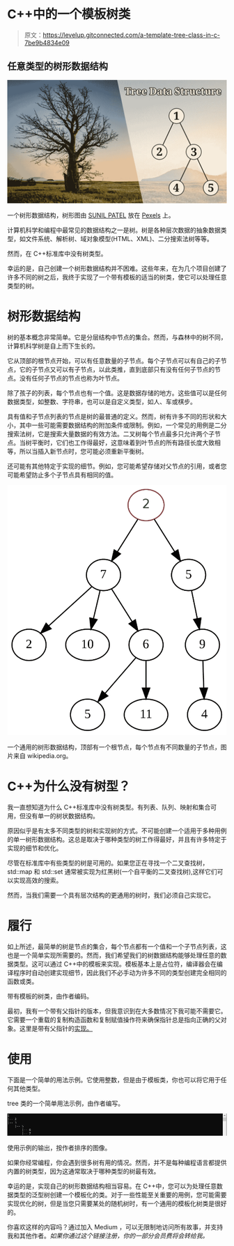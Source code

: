 # C++中的一个模板树类

> 原文：<https://levelup.gitconnected.com/a-template-tree-class-in-c-7be9b4834e09>

## 任意类型的树形数据结构

![](img/a4f4e37ffedf2c39be02a82a1a8b8599.png)

一个树形数据结构，树形图由 [SUNIL PATEL](https://www.pexels.com/de-de/@sunil-patel-191908?utm_content=attributionCopyText&utm_medium=referral&utm_source=pexels) 放在 [Pexels](https://www.pexels.com/de-de/foto/nackter-baum-auf-grasfeld-599708/?utm_content=attributionCopyText&utm_medium=referral&utm_source=pexels) 上。

计算机科学和编程中最常见的数据结构之一是树。树是各种层次数据的抽象数据类型，如文件系统、解析树、域对象模型(HTML、XML)、二分搜索法树等等。

然而，在 C++标准库中没有树类型。

幸运的是，自己创建一个树形数据结构并不困难。这些年来，在为几个项目创建了许多不同的树之后，我终于实现了一个带有模板的适当的树类，使它可以处理任意类型的树。

# 树形数据结构

树的基本概念非常简单。它是分层结构中节点的集合。然而，与森林中的树不同，计算机科学树是自上而下生长的。

它从顶部的根节点开始，可以有任意数量的子节点。每个子节点可以有自己的子节点，它的子节点又可以有子节点，以此类推，直到底部只有没有任何子节点的节点。没有任何子节点的节点也称为叶节点。

除了孩子的列表，每个节点也有一个值。这是数据存储的地方。这些值可以是任何数据类型，如整数、字符串，也可以是自定义类型，如人、车或棋步。

具有值和子节点列表的节点是树的最普通的定义。然而，树有许多不同的形状和大小，其中一些可能需要数据结构的附加条件或限制。例如，一个常见的用例是二分搜索法树，它是搜索大量数据的有效方法。二叉树每个节点最多只允许两个子节点。当树平衡时，它们也工作得最好，这意味着到叶节点的所有路径长度大致相等，所以当插入新节点时，您可能必须重新平衡树。

还可能有其他特定于实现的细节。例如，您可能希望存储对父节点的引用，或者您可能希望防止多个子节点具有相同的值。

![](img/b57302731f8c2a413fade88945a5d971.png)

一个通用的树形数据结构，顶部有一个根节点，每个节点有不同数量的子节点，图片来自 wikipedia.org。

# C++为什么没有树型？

我一直想知道为什么 C++标准库中没有树类型。有列表、队列、映射和集合可用，但没有单一的树状数据结构。

原因似乎是有太多不同类型的树和实现树的方式。不可能创建一个适用于多种用例的单一树形数据结构。这总是取决于哪种类型的树工作得最好，并且有许多特定于实现的细节和优化。

尽管在标准库中有些类型的树是可用的。如果您正在寻找一个二叉查找树，std::map 和 std::set 通常被实现为红黑树(一个自平衡的二叉查找树),这样它们可以实现高效的搜索。

然而，当我们需要一个具有层次结构的更通用的树时，我们必须自己实现它。

# 履行

如上所述，最简单的树是节点的集合，每个节点都有一个值和一个子节点列表，这也是一个简单实现所需要的。然而，我们希望我们的树数据结构能够处理任意的数据类型。这可以通过 C++中的模板来实现。模板基本上是占位符，编译器会在编译程序时自动创建实现细节，因此我们不必手动为许多不同的类型创建完全相同的函数或类。

带有模板的树类，由作者编码。

最初，我有一个带有父指针的版本，但我意识到在大多数情况下我可能不需要它。它需要一个重载的复制构造函数和复制赋值操作符来确保指针总是指向正确的父对象。这里是带有父指针的[实现。](https://gist.github.com/pingpoli/eb564d6767e03243ea029ee479f914a3)

# 使用

下面是一个简单的用法示例。它使用整数，但是由于模板类，你也可以将它用于任何其他类型。

tree 类的一个简单用法示例，由作者编写。

![](img/bfbd36cd11af7bb098db116038bd91ee.png)

使用示例的输出，按作者排序的图像。

如果你经常编程，你会遇到很多树有用的情况。然而，并不是每种编程语言都提供内置的树类型，因为这通常取决于哪种类型的树最有效。

幸运的是，实现自己的树形数据结构相当容易。在 C++中，您可以为处理任意数据类型的泛型树创建一个模板化的类。对于一些性能至关重要的用例，您可能需要实现优化的树，但是当您只需要某处的随机树时，有一个通用的模板化树类是很好的。

你喜欢这样的内容吗？通过加入 Medium ，可以无限制地访问所有故事，并支持我和其他作者。*如果你通过这个链接注册，你的一部分会员费将会转给我。*